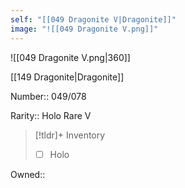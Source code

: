 ```yaml
---
self: "[[049 Dragonite V|Dragonite]]"
image: "![[049 Dragonite V.png]]"
---
```


![[049 Dragonite V.png|360]]

[[149 Dragonite|Dragonite]]

Number:: 049/078

Rarity:: Holo Rare V

> [!tldr]+ Inventory
> - [ ] Holo

Owned:: 

